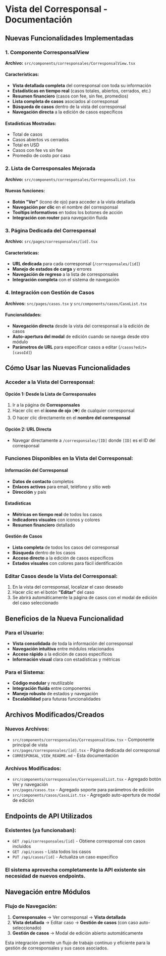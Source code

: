 # Vista del Corresponsal - Documentación

## Nuevas Funcionalidades Implementadas

### 1. Componente CorresponsalView
**Archivo:** `src/components/corresponsales/CorresponsalView.tsx`

#### Características:
- **Vista detallada completa** del corresponsal con toda su información
- **Estadísticas en tiempo real** (casos totales, abiertos, cerrados, etc.)
- **Resumen financiero** (casos con fee, sin fee, promedios)
- **Lista completa de casos** asociados al corresponsal
- **Búsqueda de casos** dentro de la vista del corresponsal
- **Navegación directa** a la edición de casos específicos

#### Estadísticas Mostradas:
- Total de casos
- Casos abiertos vs cerrados
- Total en USD
- Casos con fee vs sin fee
- Promedio de costo por caso

### 2. Lista de Corresponsales Mejorada
**Archivo:** `src/components/corresponsales/CorresponsalList.tsx`

#### Nuevas funciones:
- **Botón "Ver"** (ícono de ojo) para acceder a la vista detallada
- **Navegación por clic** en el nombre del corresponsal
- **Tooltips informativos** en todos los botones de acción
- **Integración con router** para navegación fluida

### 3. Página Dedicada del Corresponsal
**Archivo:** `src/pages/corresponsales/[id].tsx`

#### Características:
- **URL dedicada** para cada corresponsal (`/corresponsales/[id]`)
- **Manejo de estados de carga** y errores
- **Navegación de regreso** a la lista de corresponsales
- **Integración completa** con el sistema de navegación

### 4. Integración con Gestión de Casos
**Archivos:** `src/pages/casos.tsx` y `src/components/casos/CasoList.tsx`

#### Funcionalidades:
- **Navegación directa** desde la vista del corresponsal a la edición de casos
- **Auto-apertura del modal** de edición cuando se navega desde otro módulo
- **Parámetros de URL** para especificar casos a editar (`/casos?edit=[casoId]`)

## Cómo Usar las Nuevas Funcionalidades

### Acceder a la Vista del Corresponsal:

#### Opción 1: Desde la Lista de Corresponsales
1. Ir a la página de **Corresponsales**
2. Hacer clic en el **ícono de ojo** (👁️) de cualquier corresponsal
3. O hacer clic directamente en el **nombre del corresponsal**

#### Opción 2: URL Directa
- Navegar directamente a `/corresponsales/[ID]` donde `[ID]` es el ID del corresponsal

### Funciones Disponibles en la Vista del Corresponsal:

#### Información del Corresponsal
- **Datos de contacto** completos
- **Enlaces activos** para email, teléfono y sitio web
- **Dirección** y país

#### Estadísticas
- **Métricas en tiempo real** de todos los casos
- **Indicadores visuales** con iconos y colores
- **Resumen financiero** detallado

#### Gestión de Casos
- **Lista completa** de todos los casos del corresponsal
- **Búsqueda** dentro de los casos
- **Acceso directo** a la edición de casos específicos
- **Estados visuales** con colores para fácil identificación

### Editar Casos desde la Vista del Corresponsal:
1. En la vista del corresponsal, localizar el caso deseado
2. Hacer clic en el botón **"Editar"** del caso
3. Se abrirá automáticamente la página de casos con el modal de edición del caso seleccionado

## Beneficios de la Nueva Funcionalidad

### Para el Usuario:
- **Vista consolidada** de toda la información del corresponsal
- **Navegación intuitiva** entre módulos relacionados
- **Acceso rápido** a la edición de casos específicos
- **Información visual** clara con estadísticas y métricas

### Para el Sistema:
- **Código modular** y reutilizable
- **Integración fluida** entre componentes
- **Manejo robusto** de estados y navegación
- **Escalabilidad** para futuras funcionalidades

## Archivos Modificados/Creados

### Nuevos Archivos:
- `src/components/corresponsales/CorresponsalView.tsx` - Componente principal de vista
- `src/pages/corresponsales/[id].tsx` - Página dedicada del corresponsal
- `CORRESPONSAL_VIEW_README.md` - Esta documentación

### Archivos Modificados:
- `src/components/corresponsales/CorresponsalList.tsx` - Agregado botón Ver y navegación
- `src/pages/casos.tsx` - Agregado soporte para parámetros de edición
- `src/components/casos/CasoList.tsx` - Agregado auto-apertura de modal de edición

## Endpoints de API Utilizados

### Existentes (ya funcionaban):
- `GET /api/corresponsales/[id]` - Obtiene corresponsal con casos incluidos
- `GET /api/casos` - Lista todos los casos
- `PUT /api/casos/[id]` - Actualiza un caso específico

### El sistema aprovecha completamente la API existente sin necesidad de nuevos endpoints.

## Navegación entre Módulos

### Flujo de Navegación:
1. **Corresponsales** → Ver corresponsal → **Vista detallada**
2. **Vista detallada** → Editar caso → **Gestión de casos** (con caso auto-seleccionado)
3. **Gestión de casos** → Modal de edición abierto automáticamente

Esta integración permite un flujo de trabajo continuo y eficiente para la gestión de corresponsales y sus casos asociados.
